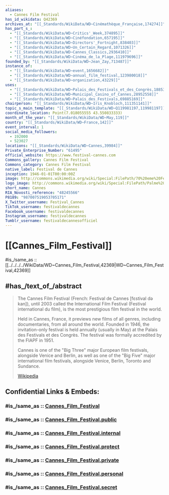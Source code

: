 ```yaml
---
aliases:
  - Cannes Film Festival
has_id_wikidata: Q42369
archives_at: "[[_Standards/WikiData/WD~Cinémathèque_Française,174274]]"
has_part_s_:
  - "[[_Standards/WikiData/WD~Critics'_Week,374895]]"
  - "[[_Standards/WikiData/WD~Cinéfondation,657195]]"
  - "[[_Standards/WikiData/WD~Directors'_Fortnight,838403]]"
  - "[[_Standards/WikiData/WD~Un_Certain_Regard,1071326]]"
  - "[[_Standards/WikiData/WD~Cannes_Classics,2936410]]"
  - "[[_Standards/WikiData/WD~Cinéma_de_la_Plage,111979696]]"
founded_by: "[[_Standards/WikiData/WD~Jean_Zay,713487]]"
instance_of:
  - "[[_Standards/WikiData/WD~event,1656682]]"
  - "[[_Standards/WikiData/WD~annual_film_festival,123980018]]"
  - "[[_Standards/WikiData/WD~organization,43229]]"
uses:
  - "[[_Standards/WikiData/WD~Palais_des_Festivals_et_des_Congrès,1885327]]"
  - "[[_Standards/WikiData/WD~Municipal_Casino_of_Cannes,28952558]]"
  - "[[_Standards/WikiData/WD~Palais_des_Festivals,69885169]]"
chairperson: "[[_Standards/WikiData/WD~Iris_Knobloch,111351141]]"
topic_s_main_template: "[[_Standards/WikiData/WD~Q119981197,119981197]]"
coordinate_location: Point(7.018055555 43.550833333)
month_of_the_year: "[[_Standards/WikiData/WD~May,119]]"
country: "[[_Standards/WikiData/WD~France,142]]"
event_interval: 1
social_media_followers:
  - 192000
  - 523027
locations: "[[_Standards/WikiData/WD~Cannes,39984]]"
Private_Enterprise_Number: "61495"
official_website: https://www.festival-cannes.com
Commons_gallery: Cannes Film Festival
Commons_category: Cannes Film Festival
native_label: Festival de Cannes
inception: 1946-01-01T00:00:00Z
image: http://commons.wikimedia.org/wiki/Special:FilePath/70%20eme%20Festival%20du%20film%20Cannes.jpg
logo_image: http://commons.wikimedia.org/wiki/Special:FilePath/Palme%20d%27Or%20gold%20silhouette.svg
short_name: Cannes
RIA_Novosti_reference: "48245566"
P8189: "987007519053705171"
X_Twitter_username: Festival_Cannes
TikTok_username: festivaldecannes
Facebook_username: festivaldecannes
Instagram_username: festivaldecannes
Tumblr_username: festivaldecannesofficiel
---
```


# [[Cannes_Film_Festival]] 

#is_/same_as :: [[../../../../WikiData/WD~Cannes_Film_Festival,42369|WD~Cannes_Film_Festival,42369]] 

## #has_/text_of_/abstract 

> The Cannes Film Festival (French: Festival de Cannes [fɛstival də kan]), 
> until 2003 called the International Film Festival (Festival international du film), 
> is the most prestigious film festival in the world.
>
> Held in Cannes, France, it previews new films of all genres, including documentaries, 
> from all around the world. 
> Founded in 1946, the invitation-only festival is held annually (usually in May) 
> at the Palais des Festivals et des Congrès. 
> The festival was formally accredited by the FIAPF in 1951.
>
> Cannes is one of the "Big Three" major European film festivals, alongside Venice and Berlin, 
> as well as one of the "Big Five" major international film festivals, 
> alongside Venice, Berlin, Toronto and Sundance.
>
> [Wikipedia](https://en.wikipedia.org/wiki/Cannes%20Film%20Festival) 


## Confidential Links & Embeds: 

### #is_/same_as :: [Cannes_Film_Festival](/_Standards/Society/Communication/Media/Movie/Cannes_Film_Festival.md) 

### #is_/same_as :: [Cannes_Film_Festival.public](/_public/Society/Communication/Media/Movie/Cannes_Film_Festival.public.md) 

### #is_/same_as :: [Cannes_Film_Festival.internal](/_internal/Society/Communication/Media/Movie/Cannes_Film_Festival.internal.md) 

### #is_/same_as :: [Cannes_Film_Festival.protect](/_protect/Society/Communication/Media/Movie/Cannes_Film_Festival.protect.md) 

### #is_/same_as :: [Cannes_Film_Festival.private](/_private/Society/Communication/Media/Movie/Cannes_Film_Festival.private.md) 

### #is_/same_as :: [Cannes_Film_Festival.personal](/_personal/Society/Communication/Media/Movie/Cannes_Film_Festival.personal.md) 

### #is_/same_as :: [Cannes_Film_Festival.secret](/_secret/Society/Communication/Media/Movie/Cannes_Film_Festival.secret.md)

